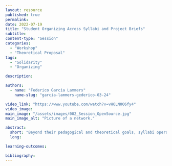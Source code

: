 ```yaml
---
layout: resource
published: true
permalink:
date: 2022-07-19
title: "Student Organizing Across Syllabi and Project Briefs"
subtitle:
content-type: "Session"
categories:
  - "Workshop"
  - "Theoretical Proposal"
tags:
  - "Solidarity"
  - "Organizing"

description:

authors:
  - name: "Federico Garcia Lammers"
    name-slug: "garcia-lammers-gederico-03-24"

video_link: "https://www.youtube.com/watch?v=vH6LN0O6fy4"
video_image:
main_image: "/assets/images/002_Session_OpenSource.jpg"
main_image_alt: "Picture of a network."

abstract:
  short: "Beyond their pedagogical and theoretical goals, syllabi operate as institutional contracts that are used to explain (and enforce) the scope of a studio. Project briefs offer the footprint for the power dynamics of the studio. This workshop investigates the influences on and implications of syllabi and project briefs and opens their development to student consideration and involvement."
  long:

learning-outcomes:

bibliography:
---
```


​
